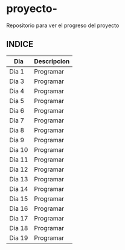 # proyecto-
Repositorio para ver el progreso del proyecto 
## INDICE
|Dia|Descripcion|
|--|--|
|Dia 1|Programar|
|Dia 3|Programar|
|Dia 4|Programar|
|Dia 5|Programar|
|Dia 6|Programar|
|Dia 7|Programar|
|Dia 8|Programar|
|Dia 9|Programar|
|Dia 10|Programar|
|Dia 11|Programar|
|Dia 12|Programar|
|Dia 13|Programar|
|Dia 14|Programar|
|Dia 15|Programar|
|Dia 16|Programar|
|Dia 17|Programar|
|Dia 18|Programar|
|Dia 19|Programar|